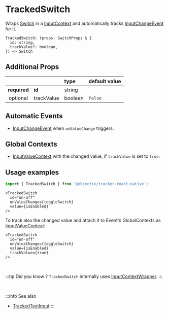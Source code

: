 # TrackedSwitch

Wraps [Switch](https://reactnative.dev/docs/switch) in a [InputContext](/taxonomy/reference/location-contexts/InputContext.md) and automatically tracks [InputChangeEvent](/taxonomy/reference/events/VisibleEvent.md) for it.

```tsx
TrackedSwitch: (props: SwitchProps & {
  id: string,
  trackValue?: boolean,
}) => Switch
```

## Additional Props
|              |            | type    | default value | 
|:------------:|:-----------|:--------|:--------------|
| **required** | **id**     | string  |               |
|   optional   | trackValue | boolean | `false`       |

## Automatic Events
- [InputChangeEvent](/taxonomy/reference/events/VisibleEvent.md) when `onValueChange` triggers.

## Global Contexts
- [InputValueContext](/taxonomy/reference/global-contexts/InputValueContext.md) with the changed value, if `trackValue` is set to `true`.

## Usage examples

```jsx
import { TrackedSwitch } from '@objectiv/tracker-react-native';
```

```tsx
<TrackedSwitch
  id="on-off"
  onValueChange={toggleSwitch}
  value={isEnabled}
/>
```

To track also the changed value and attach it to Event's GlobalContexts as [InputValueContext](/taxonomy/reference/global-contexts/InputValueContext.md):

```tsx
<TrackedSwitch
  id="on-off"
  onValueChange={toggleSwitch}
  value={isEnabled}
  trackValue={true}
/>
```


<br />

:::tip Did you know ?
`TrackedSwitch` internally uses [InputContextWrapper](/tracking/react-native/api-reference/locationWrappers/InputContextWrapper.md).
:::

<br />

:::info See also
- [TrackedTextInput](/tracking/react-native/api-reference/trackedComponents/TrackedTextInput.md)
:::
